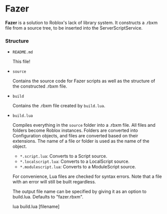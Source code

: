 # Fazer

**Fazer** is a solution to Roblox's lack of library system. It constructs a .rbxm file from a source tree, to be inserted into the ServerScriptService.

### Structure

- `README.md`

  This file!

- `source`

  Contains the source code for Fazer scripts as well as the structure of the
  constructed .rbxm file.

- `build`

  Contains the .rbxm file created by `build.lua`.

- `build.lua`

  Compiles everything in the `source` folder into a .rbxm file. All files
  and folders become Roblox instances. Folders are converted into
  Configuration objects, and files are converted based on their extensions.
  The name of a file or folder is used as the name of the object.

  - `*.script.lua`: Converts to a Script source.
  - `*.localscript.lua`: Converts to a LocalScript source.
  - `*.modulescript.lua`: Converts to a ModuleScript source.

  For convenience, Lua files are checked for syntax errors. Note that a file
  with an error will still be built regardless.

  The output file name can be specified by giving it as an option to
  build.lua. Defaults to "fazer.rbxm".

    lua build.lua [filename]
